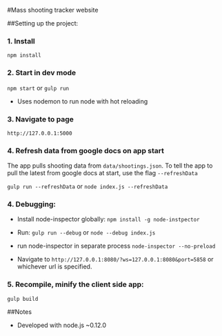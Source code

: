 

#Mass shooting tracker website

##Setting up the project:

### 1. Install

`npm install`

### 2. Start in dev mode

`npm start` or `gulp run`

* Uses nodemon to run node with hot reloading

### 3. Navigate to page

`http://127.0.0.1:5000`

### 4. Refresh data from google docs on app start

The app pulls shooting data from `data/shootings.json`. To tell the app to pull the latest from google docs at start, use the flag `--refreshData`

`gulp run --refreshData` or `node index.js --refreshData`

### 4. Debugging:

* Install node-inspector globally: `npm install -g node-instpector`

* Run: `gulp run --debug` or `node --debug index.js`

* run node-inspector in separate process `node-inspector --no-preload`

* Navigate to `http://127.0.0.1:8080/?ws=127.0.0.1:8080&port=5858` or whichever url is specified.

### 5. Recompile, minify the client side app:

`gulp build`

##Notes

  * Developed with node.js ~0.12.0